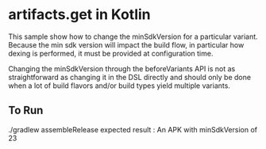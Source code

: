 # artifacts.get in Kotlin

This sample show how to change the minSdkVersion for a particular variant. Because the min sdk
version will impact the build flow, in particular how dexing is performed, it must be provided at
configuration time.

Changing the minSdkVersion through the beforeVariants API is not as straightforward as changing it in
the DSL directly and should only be done when a lot of build flavors and/or build types yield
multiple variants.

## To Run
./gradlew assembleRelease
expected result : An APK with minSdkVersion of 23